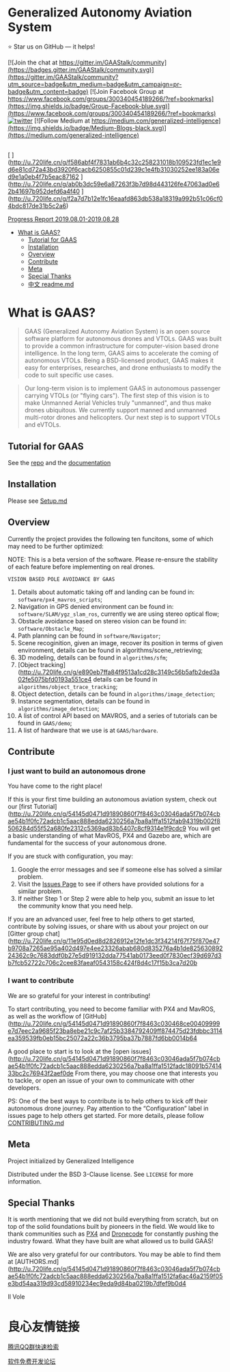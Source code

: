  
     
 

# Generalized Autonomy Aviation System

:star: Star us on GitHub — it helps!

[![Join the chat at https://gitter.im/GAAStalk/community](https://badges.gitter.im/GAAStalk/community.svg)](https://gitter.im/GAAStalk/community?utm_source=badge&utm_medium=badge&utm_campaign=pr-badge&utm_content=badge)
  [![Join Facebook Group at https://www.facebook.com/groups/300340454189266/?ref=bookmarks](https://img.shields.io/badge/Group-Facebook-blue.svg)](https://www.facebook.com/groups/300340454189266/?ref=bookmarks) [![twitter](https://img.shields.io/twitter/follow/GAAS_ooo.svg?style=social)](https://twitter.com/GAAS_ooo)   [![Follow Medium at https://medium.com/generalized-intelligence](https://img.shields.io/badge/Medium-Blogs-black.svg)](https://medium.com/generalized-intelligence)
  
  
[ ](http://u.720life.cn/g/54145d0471d91890860f7f8463c03046ada5f7b074cbae54b1f0fc72adcb1c5aac888edda6230256a7ba8a1ffa1512faa275a1a43d3cefc728a826ea7a20632c553eafa7609188e171408f595add9827) 
---
[ ](http://u.720life.cn/g/5610af61c96015b9358fd65f1e2d86c0dba3e5bf02894692c1f8cd207ae5f99d69dadaa4e266d877994be3c6bcd471f2) 

[ ](http://u.720life.cn/g/f586abf4f7831ab6b4c32c258231018b109523fd1ec1e9d6e81cd72a43bd3920f6cacb6250855c01d239c1e4fb31030252ee183a06ed9e1a0eb4f7b5eac87162  ](http://u.720life.cn/g/ab0b3dc59e6a87263f3b7d98d443126fe47063ad0e62b41697b952defd6a4f40  ](http://u.720life.cn/g/f2a7d7b12e1fc16eaafd863db538a18319a992b51c06cf04bdc817de31b5c2a6) 
 

[Progress Report 2019.08.01-2019.08.28](http://u.720life.cn/g/d1b0ac7a88e1099f652a21684ea0eda7b24bbf04f15caf4319587a3881c3469a0b4374a855f94e217acd039f52a3e6828ec9656fa254fd7826ceb410230340826a2265f0b6fa2a799bd5e775f95cb009) 

- [What is GAAS?](#what-is-gaas)
  * [Tutorial for GAAS](#tutorial-for-gaas)
  * [Installation](#installation)
  * [Overview](#overview)
  * [Contribute](#contribute)
  * [Meta](#meta)
  * [Special Thanks](#special-thanks)
  * [中文 readme.md](http://u.720life.cn/g/54145d0471d91890860f7f8463c03046ada5f7b074cbae54b1f0fc72adcb1c5aac888edda6230256a7ba8a1ffa1512fad10609cd8b8dfa8c9acdf24affe12fe8147a908074658a6b77a78b6feba03f16) 

# What is GAAS?

 

> GAAS (Generalized Autonomy Aviation System) is an open source software platform for autonomous drones and VTOLs. GAAS was built to provide a common infrastructure for computer-vision based drone intelligence. In the long term, GAAS aims to accelerate the coming of autonomous VTOLs. Being a BSD-licensed product, GAAS makes it easy for enterprises, researches, and drone enthusiasts to modify the code to suit specific use cases. 

> Our long-term vision is to implement GAAS in autonomous passenger carrying VTOLs (or "flying cars"). The first step of this vision is to make Unmanned Aerial Vehicles truly "unmanned", and thus make drones ubiquitous. We currently support manned and unmanned multi-rotor drones and helicopters. Our next step is to support VTOLs and eVTOLs.

## Tutorial for GAAS
See the [repo](http://u.720life.cn/g/54145d0471d91890860f7f8463c03046ada5f7b074cbae54b1f0fc72adcb1c5aac888edda6230256a7ba8a1ffa1512fab94319b002f8506284d55f52a680fe23406233dd510c342f25199c1cc3dcdb63)  and the [documentation](http://u.720life.cn/g/886cce3806b396aa4f0b83f44f04db126752a2ca5d524548194dcebad74c247c) 


## Installation
Please see [Setup.md](http://u.720life.cn/g/54145d0471d91890860f7f8463c03046ada5f7b074cbae54b1f0fc72adcb1c5aac888edda6230256a7ba8a1ffa1512fadb2342aa54d8411c8c75824bea7d76a9fc6ea639689dd0643425cac6a37fa1b7) 


## Overview
Currently the project provides the following ten funcitons, some of which may need to be further optimized: 

NOTE: This is a beta version of the software. Please re-ensure the stability of each feature before implementing on real drones.

 
 
    
    VISION BASED POLE AVOIDANCE BY GAAS
 

1. Details about automatic taking off and landing can be found in: ```software/px4_mavros_scripts```;
2. Navigation in GPS denied environment can be found in: ```software/SLAM/ygz_slam_ros```, currently we are using stereo optical flow;
3. Obstacle avoidance based on stereo vision can be found in: ```software/Obstacle_Map```;
4. Path planning can be found in ```software/Navigator```;
5. Scene recoginition, given an image, recover its position in terms of given environment, details can be found in algorithms/scene_retrieving;
6. 3D modeling, details can be found in ```algorithms/sfm```;
7. [Object tracking](http://u.720life.cn/g/e890eb7ffa84f9513a1cd28c3149c56b5afb2ded3a02fe5075bfd0193a551ce4  details can be found in ```algorithms/object_trace_tracking```;
8. Object detection, details can be found in ```algorithms/image_detection```;
9. Instance segmentation, details can be found in ```algorithms/image_detection```;
10. A list of control API based on MAVROS, and a series of tutorials can be found in ```GAAS/demo```;
11. A list of hardware that we use is at ```GAAS/hardware```.

 
 
 

## Contribute
### I just want to build an autonomous drone
You have come to the right place!

If this is your first time building an autonomous aviation system, check out our [first Tutorial](http://u.720life.cn/g/54145d0471d91890860f7f8463c03046ada5f7b074cbae54b1f0fc72adcb1c5aac888edda6230256a7ba8a1ffa1512fab94319b002f8506284d55f52a680fe2312c5369ad83b5407c8cf9314e1f9cdc9  You will get a basic understanding of what MavROS, PX4 and Gazebo are, which are fundamental for the success of your autonomous drone.

If you are stuck with configuration, you may:
1. Google the error messages and see if someone else has solved a similar problem.
2. Visit the [Issues Page](http://u.720life.cn/g/54145d0471d91890860f7f8463c03046ada5f7b074cbae54b1f0fc72adcb1c5aac888edda6230256a7ba8a1ffa1512fac3a95758a379414acc111debdeb5a0a0)  to see if others have provided solutions for a similar problem.
3. If neither Step 1 or Step 2 were able to help you, submit an issue to let the community know that you need help. 

If you are an advanced user, feel free to help others to get started, contribute by solving issues, or share with us about your project on our [Gitter group chat](http://u.720life.cn/g/11e95d0ed8d2826912e12fe1dc3f34214f67f75f870e47b9708a7265ae95a402d497e4ee23326abab680d835276a4b1de82563089224362c9c7683ddf0b27e5d919132dda77541ab0173eed0f7830ecf39d697d3b7fcb52722c706c2cee83faeaf0543158c424f8d4c17f15b3ca7d20b  

### I want to contribute

We are so grateful for your interest in contributing!

To start contributing, you need to become familiar with PX4 and MavROS, as well as the workflow of [GitHub](http://u.720life.cn/g/54145d0471d91890860f7f8463c030468ce00409999e7d7eec2a9685f23ba8ebe21c9c7af25b3384792409ff874475d23fdbbc3114ea359539fb0eb15bc25072a22c36b3795ba37b7887fd6bb0014b64  

A good place to start is to look at the [open issues](http://u.720life.cn/g/54145d0471d91890860f7f8463c03046ada5f7b074cbae54b1f0fc72adcb1c5aac888edda6230256a7ba8a1ffa1512fadc18091b5741433bc2c76943f2aef0de  From there, you may choose one that interests you to tackle, or open an issue of your own to communicate with other developers. 

PS: One of the best ways to contribute is to help others to kick off their autonomous drone journey. Pay attention to the “Configuration” label in issues page to help others get started.
For more details, please follow [CONTRIBUTING.md](http://u.720life.cn/g/54145d0471d91890860f7f8463c03046ada5f7b074cbae54b1f0fc72adcb1c5aac888edda6230256a7ba8a1ffa1512faa7575c5ff5d58178099a6f77d62b8c5c858a095f7b60571823638fd2d9c24bf2) 

## Meta

Project initialized by Generalized Intelligence

Distributed under the BSD 3-Clause license. See ``LICENSE`` for more information.

## Special Thanks

It is worth mentioning that we did not build everything from scratch, but on top of the solid foundations built by pioneers in the field. We would like to thank communities such as [PX4](http://u.720life.cn/g/25260e5e09659994d67262077265f241)  and [Dronecode](http://u.720life.cn/g/f74b0fc30c3c2b7c7185cfd781f0f556d0046efbba8f6f1c84b1cf586f1878aa)  for constantly pushing the industry foward. What they have built are what allowed us to build GAAS!

We are also very grateful for our contributors. You may be able to find them at [AUTHORS.md](http://u.720life.cn/g/54145d0471d91890860f7f8463c03046ada5f7b074cbae54b1f0fc72adcb1c5aac888edda6230256a7ba8a1ffa1512fa6ac46a2159f05e3bd54aa319d93cd58910234ec9eda9d84ba0219b7dfef9b0d4 

Il Vole



 # 良心友情链接

[腾讯QQ群快速检索](http://u.720life.cn/s/8cf73f7c)

[软件免费开发论坛](http://u.720life.cn/s/bbb01dc0)